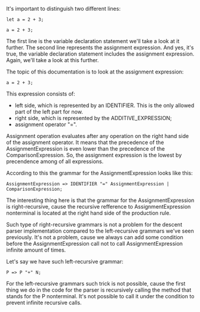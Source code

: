 It's important to distinguish two different lines:

```
let a = 2 + 3;

a = 2 + 3;
```

The first line is the variable declaration statement we'll take a look at it further. The second line represents the assignment expression. And yes, it's true, the variable declaration statement includes the assignment expression. Again, we'll take a look at this further.

The topic of this documentation is to look at the assignment expression:

```
a = 2 + 3;
```

This expression consists of:

- left side, which is represented by an IDENTIFIER. This is the only allowed part of the left part for now.
- right side, which is represented by the ADDITIVE_EXPRESSION;
- assignment operator "=".

Assignment operation evaluates after any operation on the right hand side of the assignment operator. It means that the precedence of the AssignmentExpression is even lower than the precedence of the ComparisonExpression. So, the assignment expression is the lowest by precendence among of all expressions.

According to this the grammar for the AssignmentExpression looks like this:

```
AssignmentExpression => IDENTIFIER "=" AssignmentExpression | ComparisonExpression;
```

The interesting thing here is that the grammar for the AssignmentExpression is right-recursive, cause the recursive refference to AssignmentExpression nonterminal is located at the right hand side of the production rule.

Such type of right-recursive grammars is not a problem for the descent parser implementation compared to the left-recursive grammars we've seen previously. It's not a problem, cause we always can add some condition before the AssignmentExpression call not to call AssignmentExpression infinite amount of times.

Let's say we have such left-recursive grammar:

```
P => P "+" N;
```

For the left-recursive grammars such trick is not possible, cause the first thing we do in the code for the parser is recursively calling the method that stands for the P nonterminal. It's not possible to call it under the condition to prevent infinite recursive calls.
